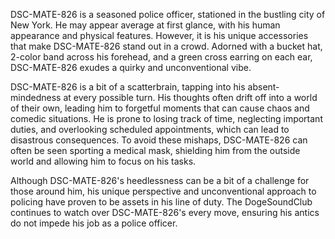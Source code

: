 DSC-MATE-826 is a seasoned police officer, stationed in the bustling city of New York. He may appear average at first glance, with his human appearance and physical features. However, it is his unique accessories that make DSC-MATE-826 stand out in a crowd. Adorned with a bucket hat, 2-color band across his forehead, and a green cross earring on each ear, DSC-MATE-826 exudes a quirky and unconventional vibe. 

DSC-MATE-826 is a bit of a scatterbrain, tapping into his absent-mindedness at every possible turn. His thoughts often drift off into a world of their own, leading him to forgetful moments that can cause chaos and comedic situations. He is prone to losing track of time, neglecting important duties, and overlooking scheduled appointments, which can lead to disastrous consequences. To avoid these mishaps, DSC-MATE-826 can often be seen sporting a medical mask, shielding him from the outside world and allowing him to focus on his tasks. 

Although DSC-MATE-826's heedlessness can be a bit of a challenge for those around him, his unique perspective and unconventional approach to policing have proven to be assets in his line of duty. The DogeSoundClub continues to watch over DSC-MATE-826's every move, ensuring his antics do not impede his job as a police officer.